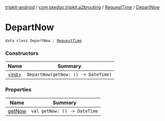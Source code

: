 [tripkit-android](../../../index.md) / [com.skedgo.tripkit.a2brouting](../../index.md) / [RequestTime](../index.md) / [DepartNow](./index.md)

# DepartNow

`data class DepartNow : `[`RequestTime`](../index.md)

### Constructors

| Name | Summary |
|---|---|
| [&lt;init&gt;](-init-.md) | `DepartNow(getNow: () -> DateTime)` |

### Properties

| Name | Summary |
|---|---|
| [getNow](get-now.md) | `val getNow: () -> DateTime` |
